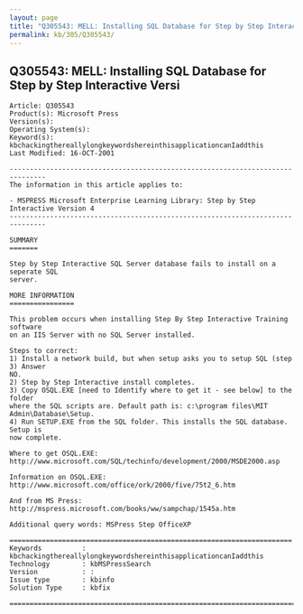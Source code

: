```yaml
---
layout: page
title: "Q305543: MELL: Installing SQL Database for Step by Step Interactive Versi"
permalink: kb/305/Q305543/
---
```


## Q305543: MELL: Installing SQL Database for Step by Step Interactive Versi

	Article: Q305543
	Product(s): Microsoft Press
	Version(s): 
	Operating System(s): 
	Keyword(s): kbchackingthereallylongkeywordshereinthisapplicationcanIaddthis
	Last Modified: 16-OCT-2001
	
	-------------------------------------------------------------------------------
	The information in this article applies to:
	
	- MSPRESS Microsoft Enterprise Learning Library: Step by Step Interactive Version 4 
	-------------------------------------------------------------------------------
	
	SUMMARY
	=======
	
	Step by Step Interactive SQL Server database fails to install on a seperate SQL
	server.
	
	MORE INFORMATION
	================
	
	This problem occurs when installing Step By Step Interactive Training software
	on an IIS Server with no SQL Server installed.
	
	Steps to correct:
	1) Install a network build, but when setup asks you to setup SQL (step 3) Answer
	NO.
	2) Step by Step Interactive install completes.
	3) Copy OSQL.EXE [need to Identify where to get it - see below] to the folder
	where the SQL scripts are. Default path is: c:\program files\MIT
	Admin\Database\Setup.
	4) Run SETUP.EXE from the SQL folder. This installs the SQL database. Setup is
	now complete.
	
	Where to get OSQL.EXE:
	http://www.microsoft.com/SQL/techinfo/development/2000/MSDE2000.asp
	
	Information on OSQL.EXE:
	http://www.microsoft.com/office/ork/2000/five/75t2_6.htm
	
	And from MS Press:
	http://mspress.microsoft.com/books/ww/sampchap/1545a.htm
	
	Additional query words: MSPress Step OfficeXP
	
	======================================================================
	Keywords          :  kbchackingthereallylongkeywordshereinthisapplicationcanIaddthis
	Technology        : kbMSPressSearch
	Version           : :
	Issue type        : kbinfo
	Solution Type     : kbfix
	
	=============================================================================
	
